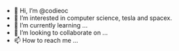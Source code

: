 - 👋 Hi, I’m @codieoc
- 👀 I’m interested in computer science, tesla and spacex.
- 🌱 I’m currently learning ...
- 💞️ I’m looking to collaborate on ...
- 📫 How to reach me ...
